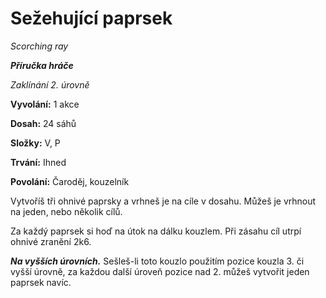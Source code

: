 # Sežehující paprsek

*Scorching ray*

***Příručka hráče***

*Zaklínání 2. úrovně*

**Vyvolání:** 1 akce

**Dosah:** 24 sáhů

**Složky:** V, P

**Trvání:** Ihned

**Povolání:** Čaroděj, kouzelník

Vytvoříš tři ohnivé paprsky a vrhneš je na cíle v dosahu. Můžeš je vrhnout na jeden, nebo několik cílů.

Za každý paprsek si hoď na útok na dálku kouzlem. Při zásahu cíl utrpí ohnivé zranění 2k6.

***Na vyšších úrovních.*** Sešleš-li toto kouzlo použitím pozice kouzla 3. či vyšší úrovně, za každou další úroveň pozice nad 2. můžeš vytvořit jeden paprsek navíc.